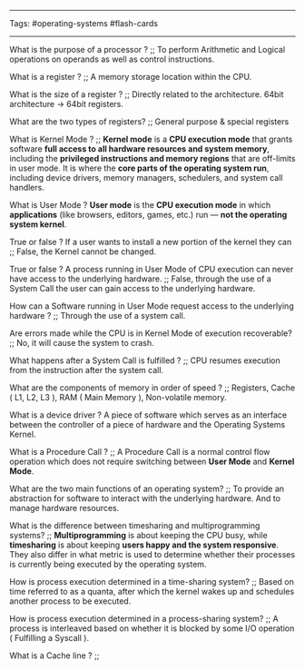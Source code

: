 _____
Tags: #operating-systems #flash-cards
____

What is the purpose of a processor ? ;; To perform Arithmetic and Logical operations on operands as well as control instructions. 


What is a register ? ;; A memory storage location within the CPU.

What is the size of a register ? ;; Directly related to the architecture. 64bit architecture -> 64bit registers. 

What are the two types of registers? ;; General purpose & special registers

What is Kernel Mode ? ;; **Kernel mode** is a **CPU execution mode** that grants software **full access to all hardware resources and system memory**, including the **privileged instructions and memory regions** that are off-limits in user mode. It is where the **core parts of the operating system run**, including device drivers, memory managers, schedulers, and system call handlers.

What is User Mode ? **User mode** is the **CPU execution mode** in which **applications** (like browsers, editors, games, etc.) run — **not the operating system kernel**.


True or false ? If a user wants to install a new portion of the kernel they can ;; False, the Kernel cannot be changed. 

True or false ? A process running in User Mode of CPU execution can never have access to the underlying hardware. ;; False, through the use of a System Call the user can gain access to the underlying hardware. 

How can a Software running in User Mode request access to the underlying hardware ? ;; Through the use of a system call. 

Are errors made while the CPU is in Kernel Mode of execution recoverable? ;; No, it will cause the system to crash. 

What happens after a System Call is fulfilled ? ;; CPU resumes execution from the instruction after the system call.

What are the components of memory in order of speed ? ;; Registers, Cache ( L1, L2, L3 ), RAM ( Main Memory ), Non-volatile memory.


What is a device driver ? A piece of software which serves as an interface between the controller of a piece of hardware and the Operating Systems Kernel. 

What is a Procedure Call ? ;; A Procedure Call is a normal control flow operation which does not require switching between **User Mode** and **Kernel Mode**. 

What are the two main functions of an operating system? ;; To provide an abstraction for software to interact with the underlying hardware. And to manage hardware resources. 

What is the difference between timesharing and multiprogramming systems? ;; **Multiprogramming** is about keeping the CPU busy, while **timesharing** is about keeping **users happy and the system responsive**. They also differ in what metric is used to determine whether their processes is currently being executed by the operating system. 

How is process execution determined in a time-sharing system? ;; Based on time referred to as a quanta, after which the kernel wakes up and schedules another process to be executed. 


How is process execution determined in a process-sharing system? ;; A process is interleaved based on whether it is blocked by some I/O operation ( Fulfilling a Syscall ). 

What is a Cache line ? ;; 